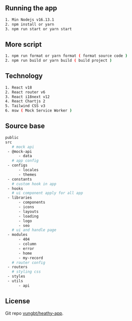 ## Running the app
```bash
1. Min Nodejs v16.13.1
2. npm install or yarn
3. npm run start or yarn start
```

## More script
```bash
1. npm run format or yarn format ( format source code )
2. npm run build or yarn build ( build project )
```

## Technology
```bash
1. React v18
2. React router v6
3. React i18next v12
4. React Chartjs 2
5. Tailwind CSS v3
6. msw ( Mock Service Worker )
```

## Source base
```bash
public
src
   # mock api
 - @mock-api
      - data
   # app config
 - configs
      - locales
      - themes
 - constants
   # custom hook in app
 - hooks
   # ui component apply for all app
 - libraries
      - components
      - icons
      - layouts
      - loading
      - logo
      - seo
   # ui and handle page
 - modules
      - 404
      - column
      - error
      - home
      - my-record
   # router config
 - routers
   # styling css
 - styles
 - utils
      - api
```

## License
Git repo [vungbt/heathy-app](https://github.com/vungbt1999/react-app).